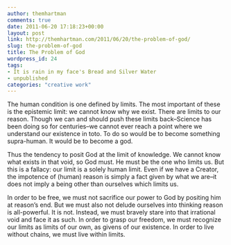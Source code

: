 ```yaml
---
author: themhartman
comments: true
date: 2011-06-20 17:18:23+00:00
layout: post
link: http://themhartman.com/2011/06/20/the-problem-of-god/
slug: the-problem-of-god
title: The Problem of God
wordpress_id: 24
tags:
- It is rain in my face's Bread and Silver Water
- unpublished
categories: "creative work"
---
```


The human condition is one defined by limits. The most important of these is the epistemic limit: we cannot know why we exist. There are limits to our reason. Though we can and should push these limits back–Science has been doing so for centuries–we cannot ever reach a point where we understand our existence in toto. To do so would be to become something supra-human. It would be to become a god.

Thus the tendency to posit God at the limit of knowledge. We cannot know what exists in that void, so God must. He must be the one who limits us. But this is a fallacy: our limit is a solely human limit. Even if we have a Creator, the impotence of (human) reason is simply a fact given by what we are–it does not imply a being other than ourselves which limits us.

In order to be free, we must not sacrifice our power to God by positing him at reason’s end. But we must also not delude ourselves into thinking reason is all-powerful. It is not. Instead, we must bravely stare into that irrational void and face it as such. In order to grasp our freedom, we must recognize our limits as limits of our own, as givens of our existence. In order to live without chains, we must live within limits.
